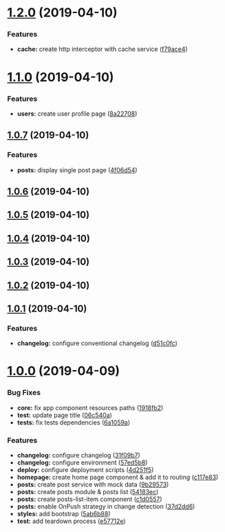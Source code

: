 <a name="1.2.0"></a>
# [1.2.0](https://github.com/pawtwa/angular-test-facebook/compare/v1.1.0...v1.2.0) (2019-04-10)


### Features

* **cache:** create http interceptor with cache service ([f79ace4](https://github.com/pawtwa/angular-test-facebook/commit/f79ace4))



<a name="1.1.0"></a>
# [1.1.0](https://github.com/pawtwa/angular-test-facebook/compare/v1.0.7...v1.1.0) (2019-04-10)


### Features

* **users:** create user profile page ([8a22708](https://github.com/pawtwa/angular-test-facebook/commit/8a22708))



<a name="1.0.7"></a>
## [1.0.7](https://github.com/pawtwa/angular-test-facebook/compare/v1.0.6...v1.0.7) (2019-04-10)


### Features

* **posts:** display single post page ([4f06d54](https://github.com/pawtwa/angular-test-facebook/commit/4f06d54))



<a name="1.0.6"></a>
## [1.0.6](https://github.com/pawtwa/angular-test-facebook/compare/v1.0.5...v1.0.6) (2019-04-10)



<a name="1.0.5"></a>
## [1.0.5](https://github.com/pawtwa/angular-test-facebook/compare/v1.0.4...v1.0.5) (2019-04-10)



<a name="1.0.4"></a>
## [1.0.4](https://github.com/pawtwa/angular-test-facebook/compare/v1.0.3...v1.0.4) (2019-04-10)



<a name="1.0.3"></a>
## [1.0.3](https://github.com/pawtwa/angular-test-facebook/compare/v1.0.2...v1.0.3) (2019-04-10)



<a name="1.0.2"></a>
## [1.0.2](https://github.com/pawtwa/angular-test-facebook/compare/v1.0.1...v1.0.2) (2019-04-10)



<a name="1.0.1"></a>
## [1.0.1](https://github.com/pawtwa/angular-test-facebook/compare/v1.0.0...v1.0.1) (2019-04-10)


### Features

* **changelog:** configure conventional changelog ([d51c0fc](https://github.com/pawtwa/angular-test-facebook/commit/d51c0fc))



<a name="1.0.0"></a>
# [1.0.0](https://github.com/pawtwa/angular-test-facebook/compare/57ed5b8...v1.0.0) (2019-04-09)


### Bug Fixes

* **core:** fix app component resources paths ([1918fb2](https://github.com/pawtwa/angular-test-facebook/commit/1918fb2))
* **test:** update page title ([06c540a](https://github.com/pawtwa/angular-test-facebook/commit/06c540a))
* **tests:** fix tests dependencies ([6a1059a](https://github.com/pawtwa/angular-test-facebook/commit/6a1059a))


### Features

* **changelog:** configure changelog ([31f09b7](https://github.com/pawtwa/angular-test-facebook/commit/31f09b7))
* **changelog:** configure environment ([57ed5b8](https://github.com/pawtwa/angular-test-facebook/commit/57ed5b8))
* **deploy:** configure deployment scripts ([4d251f5](https://github.com/pawtwa/angular-test-facebook/commit/4d251f5))
* **homepage:** create home page component & add it to routing ([c117e83](https://github.com/pawtwa/angular-test-facebook/commit/c117e83))
* **posts:** create post service with mock data ([9b29573](https://github.com/pawtwa/angular-test-facebook/commit/9b29573))
* **posts:** create posts module & posts list ([54183ec](https://github.com/pawtwa/angular-test-facebook/commit/54183ec))
* **posts:** create posts-list-item component ([c1d0557](https://github.com/pawtwa/angular-test-facebook/commit/c1d0557))
* **posts:** enable OnPush strategy in change detection ([37d2dd6](https://github.com/pawtwa/angular-test-facebook/commit/37d2dd6))
* **styles:** add bootstrap ([5ab6b88](https://github.com/pawtwa/angular-test-facebook/commit/5ab6b88))
* **test:** add teardown process ([e57712e](https://github.com/pawtwa/angular-test-facebook/commit/e57712e))



